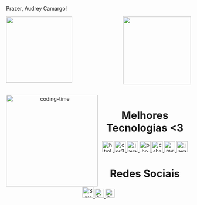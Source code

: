 Prazer, Audrey Camargo!

<div>
  
  <img  height="180em" src="https://github-readme-stats.vercel.app/api?username=AudreyKamargo&show_icons=true&theme=great-gatsby&include_all_commits=true&count_private=true"/>
  <img align="right" height="185em" src="https://github-readme-stats.vercel.app/api/top-langs/?username=LuigiGF&layout=compact&langs_count=16&theme=great-gatsby"/>
</div>
<br>

<div  align="center"> 
  <div style="display: inline_block"><br>
    <img align="left" height="250" alt="coding-time" src="https://www.alura.com.br/artigos/assets/hello-world-em-varias-linguagens/imagem1.gif">
    <h1 align="center">Melhores Tecnologias <3</h1>
  <a href="https://www.w3.org/html/" target="_blank" rel="noreferrer">
    <img src="https://cdn.jsdelivr.net/gh/devicons/devicon/icons/html5/html5-original.svg" alt="html5" width="30" height="30"/>
  </a>
  <a href="https://www.w3schools.com/css/" target="_blank" rel="noreferrer">
    <img src="https://cdn.jsdelivr.net/gh/devicons/devicon/icons/css3/css3-original.svg" alt="css3" width="30" height="30"/>
  </a>
  <a href="https://developer.mozilla.org/en-US/docs/Web/JavaScript" target="_blank" rel="noreferrer">
    <img src="https://cdn.jsdelivr.net/gh/devicons/devicon/icons/javascript/javascript-original.svg" alt="javascript" width="30" height="30"/>
  </a>
  <a href="https://www.php.net/" target="_blank" rel="noreferrer">
    <img src="https://cdn.jsdelivr.net/gh/devicons/devicon/icons/php/php-original.svg" alt="php" width="30" height="30"/>
  </a>
  <a href="https://learn.microsoft.com/en-us/dotnet/csharp/" target="_blank" rel="noreferrer">
    <img src="https://cdn.jsdelivr.net/gh/devicons/devicon/icons/csharp/csharp-original.svg" alt="csharp" width="30" height="30"/>
  </a>
  <a href="https://www.mysql.com/" target="_blank" rel="noreferrer">
    <img src="https://cdn.jsdelivr.net/gh/devicons/devicon/icons/mysql/mysql-original.svg" alt="mysql" width="30" height="30"/>
  </a>
  <a href="https://www.oracle.com/java/" target="_blank" rel="noreferrer">
    <img src="https://cdn.jsdelivr.net/gh/devicons/devicon/icons/java/java-original.svg" alt="java" width="30" height="30"/>
  </a>
   </div>
    
  
  <h1 align="center">Redes Sociais</h1>
    <a href = "mailto: work.audreykamargo@gmail.com">
      <img width="30" src="https://upload.wikimedia.org/wikipedia/commons/thumb/7/7e/Gmail_icon_%282020%29.svg/100px-Gmail_icon_%282020%29.svg.png" alt="Seu email">
    </a>
    <a href = "https://www.linkedin.com/in/audrey-camargo-2b343a311/?trk=opento_sprofile_topcard">
      <img width="25" src="https://cdn.jsdelivr.net/gh/devicons/devicon/icons/linkedin/linkedin-original.svg" alt="Seu linkedin">
    </a>
    <a href = "https://www.instagram.com/ady_kamargo/">
      <img width="25" src="https://upload.wikimedia.org/wikipedia/commons/a/a5/Instagram_icon.png" alt="Seu instagram">
    </a>
</div>


